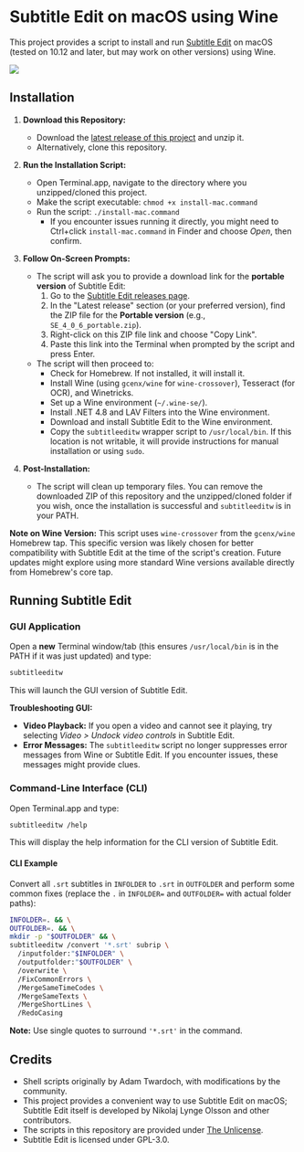 # Subtitle Edit on macOS using Wine

This project provides a script to install and run [Subtitle Edit](https://github.com/SubtitleEdit/subtitleedit/) on macOS (tested on 10.12 and later, but may work on other versions) using Wine.

![](./subtitle-edit.png)

## Installation

1.  **Download this Repository:**
    *   Download the [latest release of this project](https://github.com/twardoch/subtitle-edit-mac-wine/archive/refs/heads/main.zip) and unzip it.
    *   Alternatively, clone this repository.

2.  **Run the Installation Script:**
    *   Open Terminal.app, navigate to the directory where you unzipped/cloned this project.
    *   Make the script executable: `chmod +x install-mac.command`
    *   Run the script: `./install-mac.command`
        *   If you encounter issues running it directly, you might need to Ctrl+click `install-mac.command` in Finder and choose _Open_, then confirm.

3.  **Follow On-Screen Prompts:**
    *   The script will ask you to provide a download link for the **portable version** of Subtitle Edit:
        1.  Go to the [Subtitle Edit releases page](https://github.com/SubtitleEdit/subtitleedit/releases).
        2.  In the "Latest release" section (or your preferred version), find the ZIP file for the **Portable version** (e.g., `SE_4_0_6_portable.zip`).
        3.  Right-click on this ZIP file link and choose "Copy Link".
        4.  Paste this link into the Terminal when prompted by the script and press Enter.
    *   The script will then proceed to:
        *   Check for Homebrew. If not installed, it will install it.
        *   Install Wine (using `gcenx/wine` for `wine-crossover`), Tesseract (for OCR), and Winetricks.
        *   Set up a Wine environment (`~/.wine-se/`).
        *   Install .NET 4.8 and LAV Filters into the Wine environment.
        *   Download and install Subtitle Edit to the Wine environment.
        *   Copy the `subtitleeditw` wrapper script to `/usr/local/bin`. If this location is not writable, it will provide instructions for manual installation or using `sudo`.

4.  **Post-Installation:**
    *   The script will clean up temporary files. You can remove the downloaded ZIP of this repository and the unzipped/cloned folder if you wish, once the installation is successful and `subtitleeditw` is in your PATH.

**Note on Wine Version:** This script uses `wine-crossover` from the `gcenx/wine` Homebrew tap. This specific version was likely chosen for better compatibility with Subtitle Edit at the time of the script's creation. Future updates might explore using more standard Wine versions available directly from Homebrew's core tap.

## Running Subtitle Edit

### GUI Application

Open a **new** Terminal window/tab (this ensures `/usr/local/bin` is in the PATH if it was just updated) and type:

```bash
subtitleeditw
```

This will launch the GUI version of Subtitle Edit.

**Troubleshooting GUI:**
*   **Video Playback:** If you open a video and cannot see it playing, try selecting _Video > Undock video controls_ in Subtitle Edit.
*   **Error Messages:** The `subtitleeditw` script no longer suppresses error messages from Wine or Subtitle Edit. If you encounter issues, these messages might provide clues.

### Command-Line Interface (CLI)

Open Terminal.app and type:

```bash
subtitleeditw /help
```

This will display the help information for the CLI version of Subtitle Edit.

#### CLI Example

Convert all `.srt` subtitles in `INFOLDER` to `.srt` in `OUTFOLDER` and perform some common fixes (replace the `.` in `INFOLDER=` and `OUTFOLDER=` with actual folder paths):

```bash
INFOLDER=. && \
OUTFOLDER=. && \
mkdir -p "$OUTFOLDER" && \
subtitleeditw /convert '*.srt' subrip \
  /inputfolder:"$INFOLDER" \
  /outputfolder:"$OUTFOLDER" \
  /overwrite \
  /FixCommonErrors \
  /MergeSameTimeCodes \
  /MergeSameTexts \
  /MergeShortLines \
  /RedoCasing
```

**Note:** Use single quotes to surround `'*.srt'` in the command.

## Credits

-   Shell scripts originally by Adam Twardoch, with modifications by the community.
-   This project provides a convenient way to use Subtitle Edit on macOS; Subtitle Edit itself is developed by Nikolaj Lynge Olsson and other contributors.
-   The scripts in this repository are provided under [The Unlicense](./LICENSE).
-   Subtitle Edit is licensed under GPL-3.0.
